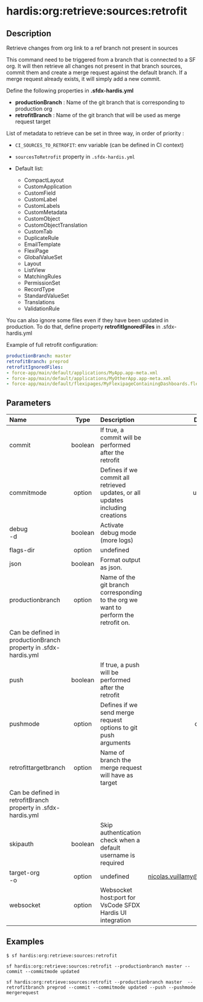 <!-- This file has been generated with command 'sf hardis:doc:plugin:generate'. Please do not update it manually or it may be overwritten -->
# hardis:org:retrieve:sources:retrofit

## Description

Retrieve changes from org link to a ref branch not present in sources

  This command need to be triggered from a branch that is connected to a SF org. It will then retrieve all changes not present in that branch sources, commit them and create a merge request against the default branch. If a merge request already exists, it will simply add a new commit.

  Define the following properties in **.sfdx-hardis.yml**

  - **productionBranch** : Name of the git branch that is corresponding to production org
  - **retrofitBranch** : Name of the git branch that will be used as merge request target

  List of metadata to retrieve can be set in three way, in order of priority :

  - `CI_SOURCES_TO_RETROFIT`: env variable (can be defined in CI context)
  - `sourcesToRetrofit` property in `.sfdx-hardis.yml`
  - Default list:

    - CompactLayout
    - CustomApplication
    - CustomField
    - CustomLabel
    - CustomLabels
    - CustomMetadata
    - CustomObject
    - CustomObjectTranslation
    - CustomTab
    - DuplicateRule
    - EmailTemplate
    - FlexiPage
    - GlobalValueSet
    - Layout
    - ListView
    - MatchingRules
    - PermissionSet
    - RecordType
    - StandardValueSet
    - Translations
    - ValidationRule

  You can also ignore some files even if they have been updated in production. To do that, define property **retrofitIgnoredFiles** in .sfdx-hardis.yml

  Example of full retrofit configuration:

  ```yaml
  productionBranch: master
  retrofitBranch: preprod
  retrofitIgnoredFiles:
  - force-app/main/default/applications/MyApp.app-meta.xml
  - force-app/main/default/applications/MyOtherApp.app-meta.xml
  - force-app/main/default/flexipages/MyFlexipageContainingDashboards.flexipage-meta.xml
  ```
  

## Parameters

| Name         |  Type   | Description                                                                    | Default | Required |     Options     |
|:-------------|:-------:|:-------------------------------------------------------------------------------|:-------:|:--------:|:---------------:|
| commit       | boolean | If true, a commit will be performed after the retrofit                         |         |          |                 |
| commitmode   | option  | Defines if we commit all retrieved updates, or all updates including creations | updated |          | updated<br/>all |
| debug<br/>-d | boolean | Activate debug mode (more logs)                                                |         |          |                 |
| flags-dir    | option  | undefined                                                                      |         |          |                 |
| json         | boolean | Format output as json.                                                         |         |          |                 |
|productionbranch|option|Name of the git branch corresponding to the org we want to perform the retrofit on.
Can be defined in productionBranch property in .sfdx-hardis.yml||||
|push|boolean|If true, a push will be performed after the retrofit||||
|pushmode|option|Defines if we send merge request options to git push arguments|default||default<br/>mergerequest|
|retrofittargetbranch|option|Name of branch the merge request will have as target
Can be defined in retrofitBranch property in .sfdx-hardis.yml||||
|skipauth|boolean|Skip authentication check when a default username is required||||
|target-org<br/>-o|option|undefined|nicolas.vuillamy@cloudity.com.playnico|||
|websocket|option|Websocket host:port for VsCode SFDX Hardis UI integration||||

## Examples

```shell
$ sf hardis:org:retrieve:sources:retrofit
```

```shell
sf hardis:org:retrieve:sources:retrofit --productionbranch master --commit --commitmode updated
```

```shell
sf hardis:org:retrieve:sources:retrofit --productionbranch master  --retrofitbranch preprod --commit --commitmode updated --push --pushmode mergerequest
```


